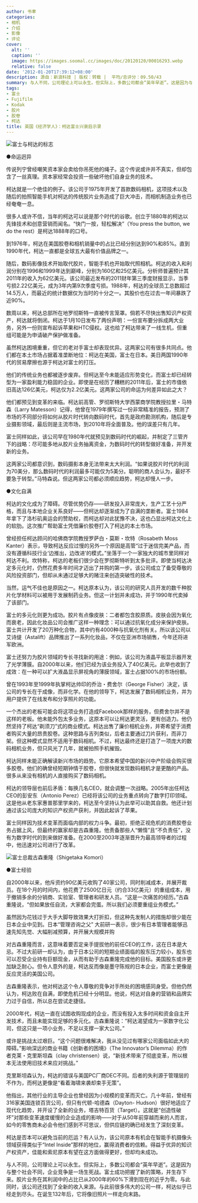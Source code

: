 ```yaml
---
author: 书聿
categories:
- 相机
- 介绍
- 影像
- 评论
cover:
  alt: ''
  caption: ''
  image: https://images.soomal.cc/images/doc/20120120/00016293.webp
  relative: false
date: '2012-01-20T17:39:12+08:00'
description: 源自：新浪科技 | 版权：转载 |  平均/总评分：09.50/43
summary: 与人不同，公司理论上可以永生。但实际上，多数公司都会“英年早逝”。这是因为与整个社会不同，企业竞争是一场生死战。富士成功把握了新的策略，并生存下来。胶片业务在其利润中的占比已从2000年的60%下滑到现在的近乎为零。与此同时，该公司还找到了全新的收入来源。与此前很多伟大的公司一样，柯达似乎已经走到尽头……
tags:
- 富士
- Fujifilm
- Kodak
- 胶片
- 胶卷
- 柯达
title: 英国《经济学人》：柯达富士兴衰启示录
---
```


![富士与柯达的标志](https://images.soomal.cc/images/doc/20120120/00016293.webp)



●命运迥异

传说列宁曾经嘲笑资本家会卖给你吊死他的绳子。这个传说或许并不真实，但却包含了一丝真理。资本家经常会投资一些破坏他们自身业务的技术。

柯达就是一个绝佳的例子。该公司于1975年开发了首款数码相机，这项技术以及随后的拍照智能手机对柯达的传统胶片业务造成了巨大冲击，而相机制造业务也已经奄奄一息。

很多人或许不信，当年的柯达可以说是那个时代的谷歌。创立于1880年的柯达以先锋技术和创意营销而闻名。“快门一按，轻松解决”（You press the button, we do the rest）是柯达1888年的口号。

到1976年，柯达在美国胶卷和相机销量中的占比已经分别达到90%和85%。直到1990年代，柯达一直都是全球五大最有价值品牌之一。

随后，数码影像技术开始取代胶片，智能手机也开始取代照相机。柯达的收入和利润分别在1996和1999年达到巅峰，分别为160亿和25亿美元。分析师普遍预计其2011年的收入为62亿美元。该公司最近发布的2011财年第三季度财报显示，当季亏损2.22亿美元，成为3年内第9次季度亏损。1988年，柯达的全球员工总数超过14.5万人，而最近的统计数据仅为当时的十分之一。其股价也在过去一年间暴跌了近90%。

数周以来，柯达总部所在地罗彻斯特一直被传言笼罩。倘若不尽快出售知识产权资产，柯达就将倒闭。柯达于1月10日发布了两份声明：一份宣布要分拆成两大业务，另外一份则宣布起诉苹果和HTC侵权。这也给了柯达带来了一线生机，但重组可能是为申请破产保护做准备。

虽然柯达困境重重，但它的老对手富士却表现优异。这两家公司有很多共同点。他们都在本土市场占据着准垄断地位：柯达在美国，富士在日本。美日两国1990年代的贸易摩擦也源于柯达对富士的打压。 

他们的传统业务也都被逐步废弃。但柯达至今未能适应形势变化，而富士却已经转型为一家盈利能力稳固的企业。即使是在经历了糟糕的2011年后，富士的市值依旧高达126亿美元，柯达仅为2.2亿美元。这两家公司的命运为何差异如此之大？

他们都预见到变革的来临。柯达前高管、罗彻斯特大学西蒙商学院教授拉里・马特森（Larry Matesson）记得，他曾在1979年撰写过一份非常精准的报告，预测了市场的不同部分将如何从胶片时代转向数码时代，首先是政府勘测机构，随后是专业摄影领域，最后则是主流市场，到2010年将全面普及。他的误差只有几年。

富士同样如此，该公司早在1980年代就预见到数码时代的崛起，并制定了三管齐下的战略：尽可能多地从胶片业务抽离资金，为数码时代的转型做好准备，并开发新的业务。

这两家公司都意识到，数码摄影本身无法带来太大利润。“如果说胶片时代的利润为70美分，那么数码时代的利润最多可能仅为5美分。聪明的商人会认为，最好不要急于转型。”马特森说。但这两家公司都必须顺应趋势，柯达却慢人一步。

●文化自满

柯达的文化成为了障碍。尽管优势仍存――研发投入非常庞大，生产工艺十分严格，而且与本地企业关系良好――但柯达却逐渐成为了自满的垄断者。富士1984年拿下了洛杉矶奥运会的赞助权，而柯达却对此犹豫不决，这也凸显出柯达文化上的软肋。这次推广帮助富士凭借廉价胶卷打入了柯达的本土市场。

曾经担任柯达顾问的哈佛商学院教授罗萨白・莫斯・坎特（Rosabeth Moss Kanter）表示，导致柯达反应过慢的另外一个原因是高管“过于迷信完美产品，而没有遵循科技行业‘边推出，边改进’的模式。”坐落于一个一家独大的城市里同样对柯达不利。坎特称，柯达的老板们很少会在罗彻斯特听到太多批评。即使当柯达决定多元化时，仍然花费多年时间才迈出了并购的第一步。该公司成立了备受尊敬的风险投资部门，但却从未通过足够大的赌注来创造突破性的技术。

当然，运气不佳也是原因之一。柯达原本认为，该公司的研究人员开发的数千种胶片化学材料可以被用于发展制药业务。但这一计划并未成功，并于1990年代卖掉了该部门。

富士的多元化则更为成功。胶片有点像皮肤：二者都包含胶原质。皮肤会因为氧化而衰老，因此化妆品公司会推广这样一种理念：可以通过抗氧化成分来保护皮肤。富士共计开发了20万种化合物，其中约有4000种与抗氧化剂有关。所以该公司以艾诗缇（Astalift）品牌推出了一系列化妆品，不仅在亚洲市场销售，今年还将进军欧洲。

富士还努力为胶片领域的专长寻找新的用途：例如，该公司为液晶平板显示器开发了光学薄膜。自2000年以来，他们已经为该业务投入了40亿美元。此举也收到了成效：在一种可以扩大液晶显示屏视角的薄膜领域，富士占据100%的市场份额。

曾在1993年至1999年执掌柯达帅印的乔治・费舍尔（George Fisher）决定，该公司的专长在于成像，而非化学。在他的领导下，柯达发展了数码相机业务，并为用户提供了在线发布和分享照片的功能。

一个杰出的老板可能会将这项业务打造成Facebook那样的服务，但费舍尔并不是这样的老板。他未能外包太多业务，这原本可以让柯达更灵活，更有创造力。他仍然坚持了柯达“剃须刀”式的商业模式。柯达出售了廉价相机业务，并寄希望于消费者购买大量的昂贵胶卷。这种思路与吉列类似，后者主要通过刀片获利，而非刀架。但这种模式显然不适用于数码相机。不过，柯达最终还是打造了一项庞大的数码相机业务，但只风光了几年，就被拍照手机摧毁。

柯达同样未能正确解读新兴市场的趋势。它原本希望中国的新兴中产阶级会购买很多胶卷。他们的确曾经短期钟情于胶卷，但很快就发现数码相机才是更酷的产品。很多从来没有相机的人直接购买了数码相机。

柯达的领导层也前后矛盾：每换几名CEO，就会调整一次战略。2005年出任柯达CEO的彭安东（Antonio Perez）已经将该公司的业务重点转向了数字打印领域。这是他从老东家惠普那里学来的，柯达至今坚持认为此举可以助其自救。他还计划通过该公司庞大的知识产权资产获利，并因此起诉了苹果。 

富士同样因为技术变革而面临内部的权力斗争。最初，拒绝正视危机的消费胶卷业务占据上风，但最终的赢家却是古森重隆。他责备那些人“懒惰”且“不负责任”，没有为数字时代的到来做好准备。在2000至2003年逐渐晋升为最高领导者的过程中，他迅速对公司进行了改革。

![富士总裁古森重隆（Shigetaka Komori）](https://images.soomal.cc/images/doc/20120120/00016294.webp)





●富士经验

自2000年以来，他斥资约90亿美元收购了40家公司，同时削减成本，并展开裁员。在18个月的时间内，他花费了2500亿日元（约合33亿美元）的重组成本，用于撤销多余的分销商、实验室、管理者和研发人员。“这是一次痛苦的经历。”古森重隆说，“但如果放任自流，大家都会完蛋。所以我们必须要重组业务模式。”

虽然因为花钱过于大手大脚导致效果大打折扣，但这种先发制人的措施却很少能在日本企业中见到。日本“管理咨询之父” 大前研一表示，很少有日本管理者能够迅速先知先觉、大幅削减预算，并开展大规模并购

对古森重隆而言，这意味着要否定亲手提拔他的前任CEO的工作，这在日本是大忌。不过大前研一却认为，由于日本公司的短期业绩面临的股东压力较小，股东也可以忍受企业持有巨额现金，从而有助于古森重隆完成他的目标。美国股东或许更加缺乏耐心。但令人意外的是，柯达反而像是墨守陈规的日本企业，而富士更像是反应灵活的美国公司。

古森重隆表示，他对柯达这个令人尊敬的竞争对手所处的困境感同身受。但他仍然认为，柯达败在自满，即使危机已经十分明显。他说，柯达对自身的营销和品牌实力过于自信，所以总在尝试走捷径。

2000年代，柯达一直在试图收购现成的企业，而没有投入太多时间和资金自主开发技术，而且未能实现足够的多元化。古森重隆说：“柯达渴望成为一家数字化公司，但这只是一项小业务，不足以支撑一家大公司。” 

或许是挑战太过艰巨。“这个问题很难解决，我从没见过有哪家公司面临如此大的障碍。”影响深远的商业书籍《创新者的困境》（The Innovator’s Dilemma）的作者克莱・克里斯坦森（clay christensen）说，“新技术带来了彻底变革，所以根本无法使用旧技术来应对挑战。”

克里斯坦森认为，柯达的错误与美国PC厂商DEC不同。后者的失利源于管理层的不作为，而柯达更像是“看着海啸来袭却束手无策”。

他指出，其他行业的主导企业也曾经因为小规模的变革而灭亡。几十年前，曾经有316家美国连锁百货公司，但只有代顿-哈德森（Dayton- Hudson）很好地适应了现代化趋势，并开设了全新的业务，塔吉特百货（Target）。这就是“创造性破坏”对那些变革速度缓慢的企业造成的影响――对于从50年前穿越而来的人而言，如今的零售商未必会令他们感到不可思议，但供应链的确已经发生了深刻变革。

柯达是否本可以避免当前的厄运？有人认为，该公司原本有机会在智能手机摄像头领域获得类似于“Intel Inside”那样的地位，赢得消费者的信赖。得益于优异的知识产权资产，佳能和索尼原本有望在这方面做得更好，但却均未成功。

与人不同，公司理论上可以永生。但实际上，多数公司都会“英年早逝”。这是因为与整个社会不同，企业竞争是一场生死战。富士成功把握了新的策略，并生存下来。胶片业务在其利润中的占比已从2000年的60%下滑到现在的近乎为零。与此同时，该公司还找到了全新的收入来源。与此前很多伟大的公司一样，柯达似乎已经走到尽头。在诞生132年后，它将像旧照片一样走向末路。